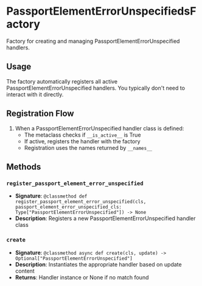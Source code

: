 # PassportElementErrorUnspecifiedsFactory

Factory for creating and managing PassportElementErrorUnspecified handlers.

## Usage

The factory automatically registers all active PassportElementErrorUnspecified handlers. 
You typically don't need to interact with it directly.

## Registration Flow

1. When a PassportElementErrorUnspecified handler class is defined:
   - The metaclass checks if `__is_active__` is True
   - If active, registers the handler with the factory
   - Registration uses the names returned by `__names__`

## Methods

### `register_passport_element_error_unspecified`
- **Signature**: `@classmethod def register_passport_element_error_unspecified(cls, passport_element_error_unspecified_cls: Type["PassportElementErrorUnspecified"]) -> None`
- **Description**: Registers a new PassportElementErrorUnspecified handler class

### `create`
- **Signature**: `@classmethod async def create(cls, update) -> Optional["PassportElementErrorUnspecified"]`
- **Description**: Instantiates the appropriate handler based on update content
- **Returns**: Handler instance or None if no match found
